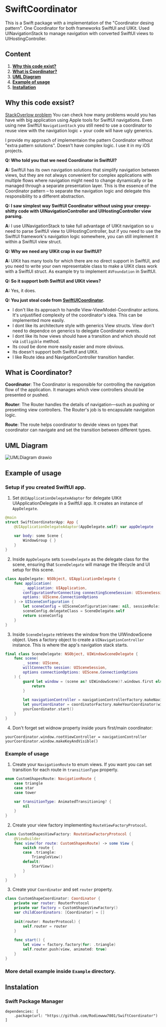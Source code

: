 # SwiftCoordinator

This is a Swift package with a implementation of the "Coordinator desing pattern". One Coordinator for both frameworks SwiftUI and UIKit.
Used UINavigationStack to manage navigation with converted SwiftUI views to UIHostingController. 

## Content
1. [**Why this code exist?**](https://github.com/Rodiewww7801/SwiftCoordinator?tab=readme-ov-file#why-this-code-exsist)
2. [**What is Coordinator?**](https://github.com/Rodiewww7801/SwiftCoordinator?tab=readme-ov-file#what-is-coordinator)
3. [**UML Diagram**](https://github.com/Rodiewww7801/SwiftCoordinator?tab=readme-ov-file#uml-diagram)
4. [**Example of usage**](https://github.com/Rodiewww7801/SwiftCoordinator?tab=readme-ov-file#example-of-usage)
5. [**Installation**](https://github.com/Rodiewww7801/SwiftCoordinator?tab=readme-ov-file#instalation)



## Why this code exsist?
[StackOverlow problem](https://stackoverflow.com/questions/61304700/swiftui-how-to-avoid-navigation-hardcoded-into-the-view) You can check how many problems would you has have with big application using Apple tools for SwiftUI navigations. Even using new SwiftUI `NavigationStack` you still need to use a coordinator to reuse view with the navigation logic + your code will have ugly generics.

I provide my approach of implementaion the pattern Сoordinator without "extra pattern solutions". Doesn't have complex logic. I use it in my iOS projects.

**Q: Who told you that we need Coordinator in SwiftUI?**

**A:** SwiftUI has its own navigation solutions that simplify navigation between views, but they are not always convenient for complex applications with multiple flows where navigation might need to change dynamically or be managed through a separate presentation layer. This is the essence of the Coordinator pattern – to separate the navigation logic and delegate this responsibility to a different abstraction.

**Q: I saw simplest way SwiftUI Coordinator without using your creepy-shitty code with UINavigationController and UIHostingController view parsing.**

**A:** I use UINavigationStack to take full advantage of UIKit navigation so u need to parse SwiftUI view to UIHostingController, but if you need to use the SwiftUI framework's navigation logic somewhere, you can still implement it within a SwiftUI view struct.

**Q: Why we need any UIKit crap in our SwiftUI?**

**A:** UIKit has many tools for which there are no direct support in SwiftUI, and you need to write your own representable class to make a UIKit class work with a SwiftUI struct. As example try to implement `AVFoundation` in SwiftUI.

**Q: So it support both SwiftUI and UIKit views?**

**A:** Yes, it does.

**Q: You just steal code from [SwiftUICoordinator](https://github.com/erikdrobne/SwiftUICoordinator).**

  - I don't like its approach to handle View-ViewModel-Coordinator actions. It's unjustified complexity of the coordinator's idea. This can be implemented more easily.
  - I dont like its architecture style with generics View structs. View don't need to dependce on generics to delegate Coordinator events. 
  - I dont like its how views should have a transition and which should not via `isEligible` method.
  - Its coud be done more easily easier and more obvious.
  - Its doesn't support both SwiftUI and UIKit.
  - I like Route idea and NavigationController transition handler.

## What is Coordinator?

**Coordinator**: The Coordinator is responsible for controlling the navigation flow of the application. It manages which view controllers should be presented or pushed.

**Router**: The Router handles the details of navigation—such as pushing or presenting view controllers. The Router's job is to encapsulate navigation logic.

**Route**: The route helps coordinator to devide views on types that coordinator can navigate and set the transition between different types.

## UML Diagram 

![UMLDiagram drawio](https://github.com/user-attachments/assets/6803cd80-2d1c-4edd-86db-a5a52921014a)


## Example of usage
### Setup if you created SwiftUI app.
1. Set ``@UIApplicationDelegateAdaptor`` for delegate UIKit UIApplicationDelegate in a SwiftUI app. It creates an instance of `AppDelegate`.
```swift
@main
struct SwiftCoordinatorApp: App {
    @UIApplicationDelegateAdaptor(AppDelegate.self) var appDelegate
    
    var body: some Scene {
        WindowGroup { }
    }
}
```
2. Inside `AppDelegate` sets `SceneDelegate` as the delegate class for the scene, ensuring that `SceneDelegate` will manage the lifecycle and UI setup for this scene.
```swift
class AppDelegate: NSObject, UIApplicationDelegate {
    func application(
        _ application: UIApplication,
        configurationForConnecting connectingSceneSession: UISceneSession,
        options: UIScene.ConnectionOptions
    ) -> UISceneConfiguration {
        let sceneConfig = UISceneConfiguration(name: nil, sessionRole: connectingSceneSession.role)
        sceneConfig.delegateClass = SceneDelegate.self
        return sceneConfig
    }
}
```
3. Inside `SceneDelegate` retrieves the window from the UIWindowScene object. Uses a factory object to create a `UINavigationController` instance. This is where the app's navigation stack starts.
```swift
final class SceneDelegate: NSObject, UIWindowSceneDelegate {
    func scene(
        _ scene: UIScene,
        willConnectTo session: UISceneSession,
        options connectionOptions: UIScene.ConnectionOptions
    ) {
        guard let window = (scene as? UIWindowScene)?.windows.first else {
            return
        }
        
        let navigationController = navigationControllerFactory.makeNavigationController()
        let yourCoordinator = coordinatorFactory.makeYourCoordinator(window: window, navigationController: navigationController)
        yourCoordinator.start()
    }
}
```
4. Don't forget set widnow property inside yours first/main coordinator:
```
yourCoordinator.window.rootViewController = navigationController
yourCoordinator.window.makeKeyAndVisible()
```

### Example of usage

1. Create your `NavigationRoute` to enum views. If you want you can set transition for each route in `transitionType` property. 
```swift
enum CustomShapesRoute: NavigationRoute {
    case triangle
    case star
    case tower
    
    var transitionType: AnimatedTransitioning? {
        nil
    }
}
```
2. Create your view factory implementing `RouteViewFactoryProtocol`.
```swift
class CustomShapesViewFactory: RouteViewFactoryProtocol {
    @ViewBuilder
    func view(for route: CustomShapesRoute) -> some View {
        switch route {
        case .triangle:
            TriangleView()
        default:
            StarView()
        }
    }
}
```
3. Create your ``Coordinator`` and set `router` property.
```swift
class CustomShapeCoordinator: Coordinator {
    private var router: RouterProtocol
    private var factory = CustomShapesViewFactory()
    var childCoordinators: [Coordinator] = []
    
    init(router: RouterProtocol) {
        self.router = router
    }
    
    func start() {
        let view = factory.factory(for: .triangle)
        self.router.push(view, animated: true)
    }
}
```

### More detail example inside `Example` directory.

## Instalation
### Swift Package Manager
```
dependencies: [
    .package(url: "https://github.com/Rodiewww7801/SwiftCoordinator")
]
```


